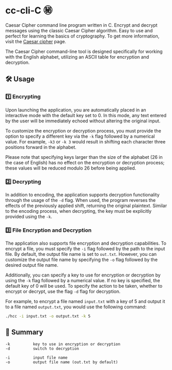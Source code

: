 # cc-cli-C ㊙️

Caesar Cipher command line program written in C. Encrypt and decrypt messages using the classic Caesar Cipher algorithm. Easy to use and perfect for learning the basics of cryptography. To get more information, visit the [Caesar cipher](https://en.wikipedia.org/wiki/Caesar_cipher) page.

The Caesar Cipher command-line tool is designed specifically for working with the English alphabet, utilizing an ASCII table for encryption and decryption.

## 🛠️ Usage

### 1️⃣ Encrypting
Upon launching the application, you are automatically placed in an interactive mode with the default key set to 0. In this mode, any text entered by the user will be immediately echoed without altering the original input.

To customize the encryption or decryption process, you must provide the option to specify a different key via the `-k` flag followed by a numerical value. For example, `-k3` or `-k 3` would result in shifting each character three positions forward in the alphabet.

Please note that specifying keys larger than the size of the alphabet (26 in the case of English) has no effect on the encryption or decryption process; these values will be reduced modulo 26 before being applied.

### 2️⃣ Decrypting 

In addition to encoding, the application supports decryption functionality through the usage of the `-d` flag. When used, the program reverses the effects of the previously applied shift, returning the original plaintext. Similar to the encoding process, when decrypting, the key must be explicitly provided using the `-k`.

### 3️⃣ File Encryption and Decryption

The application also supports file encryption and decryption capabilities. To encrypt a file, you must specify the `-i` flag followed by the path to the input file. By default, the output file name is set to `out.txt`. However, you can customize the output file name by specifying the `-o` flag followed by the desired output file name.

Additionally, you can specify a key to use for encryption or decryption by using the `-k` flag followed by a numerical value. If no key is specified, the default key of 0 will be used. To specify the action to be taken, whether to encrypt or decrypt, use the flag `-d` flag for decryption.

For example, to encrypt a file named `input.txt` with a key of 5 and output it to a file named `output.txt`, you would use the following command:

```Bash
./hcc -i input.txt -o output.txt -k 5
```

## 📝 Summary

```usage
-k          key to use in encryption or decryption
-d          switch to decryption

-i          input file name
-o          output file name (out.txt by default)
```
